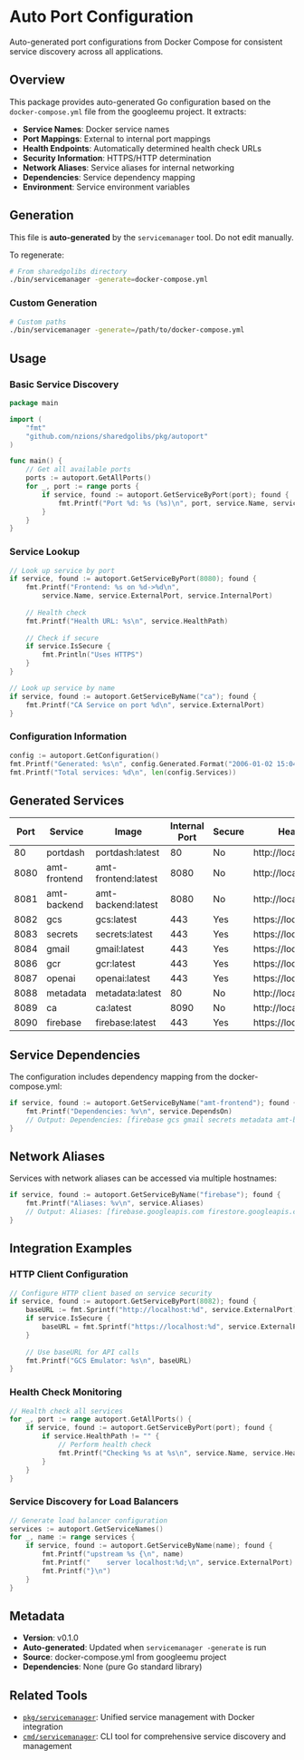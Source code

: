 # Auto Port Configuration

Auto-generated port configurations from Docker Compose for consistent service discovery across all applications.

## Overview

This package provides auto-generated Go configuration based on the `docker-compose.yml` file from the googleemu project. It extracts:

- **Service Names**: Docker service names
- **Port Mappings**: External to internal port mappings
- **Health Endpoints**: Automatically determined health check URLs
- **Security Information**: HTTPS/HTTP determination
- **Network Aliases**: Service aliases for internal networking
- **Dependencies**: Service dependency mapping
- **Environment**: Service environment variables

## Generation

This file is **auto-generated** by the `servicemanager` tool. Do not edit manually.

To regenerate:

```bash
# From sharedgolibs directory
./bin/servicemanager -generate=docker-compose.yml
```

### Custom Generation

```bash
# Custom paths
./bin/servicemanager -generate=/path/to/docker-compose.yml
```

## Usage

### Basic Service Discovery

```go
package main

import (
    "fmt"
    "github.com/nzions/sharedgolibs/pkg/autoport"
)

func main() {
    // Get all available ports
    ports := autoport.GetAllPorts()
    for _, port := range ports {
        if service, found := autoport.GetServiceByPort(port); found {
            fmt.Printf("Port %d: %s (%s)\n", port, service.Name, service.Image)
        }
    }
}
```

### Service Lookup

```go
// Look up service by port
if service, found := autoport.GetServiceByPort(8080); found {
    fmt.Printf("Frontend: %s on %d->%d\n", 
        service.Name, service.ExternalPort, service.InternalPort)
    
    // Health check
    fmt.Printf("Health URL: %s\n", service.HealthPath)
    
    // Check if secure
    if service.IsSecure {
        fmt.Println("Uses HTTPS")
    }
}

// Look up service by name
if service, found := autoport.GetServiceByName("ca"); found {
    fmt.Printf("CA Service on port %d\n", service.ExternalPort)
}
```

### Configuration Information

```go
config := autoport.GetConfiguration()
fmt.Printf("Generated: %s\n", config.Generated.Format("2006-01-02 15:04:05"))
fmt.Printf("Total services: %d\n", len(config.Services))
```

## Generated Services

| Port | Service      | Image               | Internal Port | Secure | Health URL               |
| ---- | ------------ | ------------------- | ------------- | ------ | ------------------------ |
| 80   | portdash     | portdash:latest     | 80            | No     | http://localhost/health  |
| 8080 | amt-frontend | amt-frontend:latest | 8080          | No     | http://localhost/health  |
| 8081 | amt-backend  | amt-backend:latest  | 8080          | No     | http://localhost/health  |
| 8082 | gcs          | gcs:latest          | 443           | Yes    | https://localhost/health |
| 8083 | secrets      | secrets:latest      | 443           | Yes    | https://localhost/health |
| 8084 | gmail        | gmail:latest        | 443           | Yes    | https://localhost/health |
| 8086 | gcr          | gcr:latest          | 443           | Yes    | https://localhost/health |
| 8087 | openai       | openai:latest       | 443           | Yes    | https://localhost/health |
| 8088 | metadata     | metadata:latest     | 80            | No     | http://localhost/        |
| 8089 | ca           | ca:latest           | 8090          | No     | http://localhost/health  |
| 8090 | firebase     | firebase:latest     | 443           | Yes    | https://localhost/health |

## Service Dependencies

The configuration includes dependency mapping from the docker-compose.yml:

```go
if service, found := autoport.GetServiceByName("amt-frontend"); found {
    fmt.Printf("Dependencies: %v\n", service.DependsOn)
    // Output: Dependencies: [firebase gcs gmail secrets metadata amt-backend ca]
}
```

## Network Aliases

Services with network aliases can be accessed via multiple hostnames:

```go
if service, found := autoport.GetServiceByName("firebase"); found {
    fmt.Printf("Aliases: %v\n", service.Aliases)
    // Output: Aliases: [firebase.googleapis.com firestore.googleapis.com ...]
}
```

## Integration Examples

### HTTP Client Configuration

```go
// Configure HTTP client based on service security
if service, found := autoport.GetServiceByPort(8082); found {
    baseURL := fmt.Sprintf("http://localhost:%d", service.ExternalPort)
    if service.IsSecure {
        baseURL = fmt.Sprintf("https://localhost:%d", service.ExternalPort)
    }
    
    // Use baseURL for API calls
    fmt.Printf("GCS Emulator: %s\n", baseURL)
}
```

### Health Check Monitoring

```go
// Health check all services
for _, port := range autoport.GetAllPorts() {
    if service, found := autoport.GetServiceByPort(port); found {
        if service.HealthPath != "" {
            // Perform health check
            fmt.Printf("Checking %s at %s\n", service.Name, service.HealthPath)
        }
    }
}
```

### Service Discovery for Load Balancers

```go
// Generate load balancer configuration
services := autoport.GetServiceNames()
for _, name := range services {
    if service, found := autoport.GetServiceByName(name); found {
        fmt.Printf("upstream %s {\n", name)
        fmt.Printf("    server localhost:%d;\n", service.ExternalPort)
        fmt.Printf("}\n")
    }
}
```

## Metadata

- **Version**: v0.1.0
- **Auto-generated**: Updated when `servicemanager -generate` is run
- **Source**: docker-compose.yml from googleemu project
- **Dependencies**: None (pure Go standard library)

## Related Tools

- [`pkg/servicemanager`](../servicemanager/README.md): Unified service management with Docker integration
- [`cmd/servicemanager`](../../cmd/servicemanager/README.md): CLI tool for comprehensive service discovery and management
